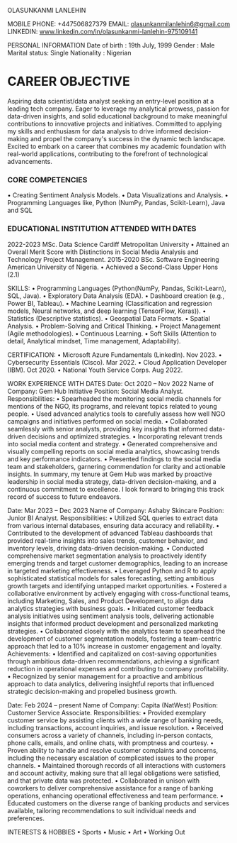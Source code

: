 OLASUNKANMI LANLEHIN

MOBILE PHONE: +447506827379	EMAIL: olasunkanmilanlehin6@gmail.com   
LINKEDIN: www.linkedin.com/in/olasunkanmi-lanlehin-975109141 

PERSONAL INFORMATION
Date of birth   :	19th July, 1999
Gender            :	Male
Marital status:	Single
Nationality     :	Nigerian


# CAREER OBJECTIVE
Aspiring data scientist/data analyst seeking an entry-level position at a leading tech company. Eager to leverage my analytical prowess, passion for data-driven insights, and solid educational background to make meaningful contributions to innovative projects and initiatives. Committed to applying my skills and enthusiasm for data analysis to drive informed decision-making and propel the company's success in the dynamic tech landscape. Excited to embark on a career that combines my academic foundation with real-world applications, contributing to the forefront of technological advancements.

### CORE COMPETENCIES
•	Creating Sentiment Analysis Models.
•	Data Visualizations and Analysis.
•	Programming Languages like, Python (NumPy, Pandas, Scikit-Learn), Java and SQL


### EDUCATIONAL INSTITUTION ATTENDED WITH DATES
2022-2023	MSc. Data Science
	Cardiff Metropolitan University
•	Attained an Overall Merit Score with Distinctions in Social Media Analysis and Technology Project Management.
2015-2020	BSc. Software Engineering
	American University of Nigeria.
•	Achieved a Second-Class Upper Hons (2.1)


SKILLS:
•	 Programming Languages (Python(NumPy, Pandas, Scikit-Learn), SQL, Java).
•	Exploratory Data Analysis (EDA).
•	Dashboard creation (e.g., Power BI, Tableau).
•	Machine Learning (Classification and regression models, Neural networks, and deep learning (TensorFlow, Keras)).
•	Statistics (Descriptive statistics).
•	Geospatial Data Formats.
•	Spatial Analysis.
•	Problem-Solving and Critical Thinking.
•	Project Management (Agile methodologies).
•	Continuous Learning.
•	Soft Skills (Attention to detail, Analytical mindset, Time management, Adaptability).

CERTIFICATION:
•	Microsoft Azure Fundamentals (LinkedIn).	Nov 2023.
•	Cybersecurity Essentials (Cisco). 		Mar 2022.
•	Cloud Application Developer (IBM).		Oct 2020.
•	National Youth Service Corps.		Aug 2022.


WORK EXPERIENCE WITH DATES
Date: Oct 2020 – Nov 2022
Name of Company: Gem Hub Initiative
Position: Social Media Analyst.
Responsibilities:
•	Spearheaded the monitoring social media channels for mentions of the NGO, its programs, and relevant topics related to young people.
•	Used advanced analytics tools to carefully assess how well NGO campaigns and initiatives performed on social media.
•	Collaborated seamlessly with senior analysts, providing key insights that informed data-driven decisions and optimized strategies.
•	Incorporating relevant trends into social media content and strategy.
•	Generated comprehensive and visually compelling reports on social media analytics, showcasing trends and key performance indicators.
•	Presented findings to the social media team and stakeholders, garnering commendation for clarity and actionable insights.
In summary, my tenure at Gem Hub was marked by proactive leadership in social media strategy, data-driven decision-making, and a continuous commitment to excellence. I look forward to bringing this track record of success to future endeavors.


Date: Mar 2023 –  Dec 2023
Name of Company: Ashaby Skincare
Position: Junior BI Analyst.
Responsibilities:
•	Utilized SQL queries to extract data from various internal databases, ensuring data accuracy and reliability.
•	Contributed to the development of advanced Tableau dashboards that provided real-time insights into sales trends, customer behavior, and inventory levels, driving data-driven decision-making.
•	Conducted comprehensive market segmentation analysis to proactively identify emerging trends and target customer demographics, leading to an increase in targeted marketing effectiveness.
•	Leveraged Python and R to apply sophisticated statistical models for sales forecasting, setting ambitious growth targets and identifying untapped market opportunities.
•	Fostered a collaborative environment by actively engaging with cross-functional teams, including Marketing, Sales, and Product Development, to align data analytics strategies with business goals.
•	Initiated customer feedback analysis initiatives using sentiment analysis tools, delivering actionable insights that informed product development and personalized marketing strategies.
•	Collaborated closely with the analytics team to spearhead the development of customer segmentation models, fostering a team-centric approach that led to a 10% increase in customer engagement and loyalty.
Achievements:
•	Identified and capitalized on cost-saving opportunities through ambitious data-driven recommendations, achieving a significant reduction in operational expenses and contributing to company profitability.
•	Recognized by senior management for a proactive and ambitious approach to data analytics, delivering insightful reports that influenced strategic decision-making and propelled business growth.









Date: Feb 2024 –  present
Name of Company: Capita (NatWest)
Position: Customer Service Associate.
Responsibilities:
•	Provided exemplary customer service by assisting clients with a wide range of banking needs, including transactions, account inquiries, and issue resolution.
•	Received consumers across a variety of channels, including in-person contacts, phone calls, emails, and online chats, with promptness and courtesy.
•	Proven ability to handle and resolve customer complaints and concerns, including the necessary escalation of complicated issues to the proper channels.
•	Maintained thorough records of all interactions with customers and account activity, making sure that all legal obligations were satisfied, and that private data was protected.
•	Collaborated in unison with coworkers to deliver comprehensive assistance for a range of banking operations, enhancing operational effectiveness and team performance.
•	Educated customers on the diverse range of banking products and services available, tailoring recommendations to suit individual needs and preferences.



INTERESTS & HOBBIES
•	Sports
•	Music
•	Art
•	Working Out
